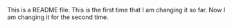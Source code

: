 This is a README file. This is the first time that I am changing it so far.
Now I am changing it for the second time.
